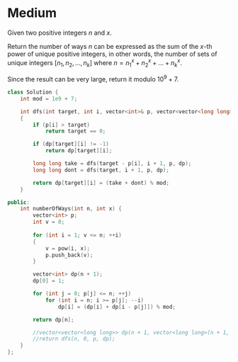 # Medium

Given two positive integers $n$ and $x$.

Return the number of ways $n$ can be expressed as the sum of the $x$-th power of unique positive integers, in other words, the number of sets of unique integers $[n_1, n_2, ..., n_k]$ where $n = n_1^x + n_2^x + ... + n_k^x$.

Since the result can be very large, return it modulo $10^9 + 7$.

```cpp
class Solution {
    int mod = 1e9 + 7;

    int dfs(int target, int i, vector<int>& p, vector<vector<long long>>& dp)
    {
        if (p[i] > target)
            return target == 0;

        if (dp[target][i] != -1)
            return dp[target][i];

        long long take = dfs(target - p[i], i + 1, p, dp);
        long long dont = dfs(target, i + 1, p, dp);

        return dp[target][i] = (take + dont) % mod;
    }

public:
    int numberOfWays(int n, int x) {
        vector<int> p;
        int v = 0;
        
        for (int i = 1; v <= n; ++i)
        {
            v = pow(i, x);
            p.push_back(v);
        }

        vector<int> dp(n + 1);
        dp[0] = 1;

        for (int j = 0; p[j] <= n; ++j)
            for (int i = n; i >= p[j]; --i)
                dp[i] = (dp[i] + dp[i - p[j]]) % mod;

        return dp[n];

        //vector<vector<long long>> dp(n + 1, vector<long long>(n + 1, -1));
        //return dfs(n, 0, p, dp);
    }
};
```
